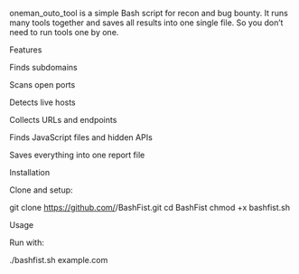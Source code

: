 oneman_outo_tool  is a simple Bash script for recon and bug bounty.
It runs many tools together and saves all results into one single file.
So you don’t need to run tools one by one.

 Features

Finds subdomains

Scans open ports

Detects live hosts

Collects URLs and endpoints

Finds JavaScript files and hidden APIs

Saves everything into one report file

Installation

Clone and setup:

git clone https://github.com/<your-username>/BashFist.git
cd BashFist
chmod +x bashfist.sh

Usage

Run with:

./bashfist.sh example.com
